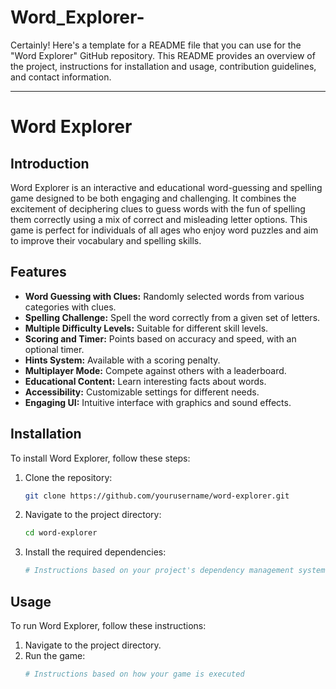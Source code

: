 # Word_Explorer-
Certainly! Here's a template for a README file that you can use for the "Word Explorer" GitHub repository. This README provides an overview of the project, instructions for installation and usage, contribution guidelines, and contact information.

---

# Word Explorer

## Introduction
Word Explorer is an interactive and educational word-guessing and spelling game designed to be both engaging and challenging. It combines the excitement of deciphering clues to guess words with the fun of spelling them correctly using a mix of correct and misleading letter options. This game is perfect for individuals of all ages who enjoy word puzzles and aim to improve their vocabulary and spelling skills.

## Features
- **Word Guessing with Clues:** Randomly selected words from various categories with clues.
- **Spelling Challenge:** Spell the word correctly from a given set of letters.
- **Multiple Difficulty Levels:** Suitable for different skill levels.
- **Scoring and Timer:** Points based on accuracy and speed, with an optional timer.
- **Hints System:** Available with a scoring penalty.
- **Multiplayer Mode:** Compete against others with a leaderboard.
- **Educational Content:** Learn interesting facts about words.
- **Accessibility:** Customizable settings for different needs.
- **Engaging UI:** Intuitive interface with graphics and sound effects.

## Installation
To install Word Explorer, follow these steps:

1. Clone the repository:
   ```bash
   git clone https://github.com/yourusername/word-explorer.git
   ```
2. Navigate to the project directory:
   ```bash
   cd word-explorer
   ```
3. Install the required dependencies:
   ```bash
   # Instructions based on your project's dependency management system
   ```

## Usage
To run Word Explorer, follow these instructions:

1. Navigate to the project directory.
2. Run the game:
   ```bash
   # Instructions based on how your game is executed
   ```




